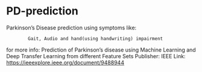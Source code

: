 # PD-prediction
Parkinson’s Disease prediction using symptoms like: 
			
			Gait, Audio and hand(using handwriting) impairment


for more info:
Prediction of Parkinson’s disease using Machine Learning and Deep Transfer Learning
from different Feature Sets
Publisher: IEEE
Link: https://ieeexplore.ieee.org/document/9488944
 
